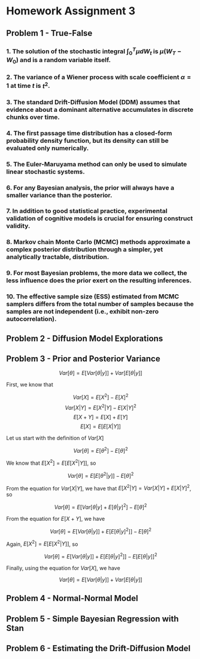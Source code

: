 # Homework Assignment 3

## Problem 1 - True-False

### 1. The solution of the stochastic integral $\int_0^T \mu dW_t$ is $\mu(W_T - W_0)$ and is a random variable itself.

### 2. The variance of a Wiener process with scale coefficient $\alpha = 1$ at time $t$ is $t^2$.

### 3. The standard Drift-Diffusion Model (DDM) assumes that evidence about a dominant alternative accumulates in discrete chunks over time.

### 4. The first passage time distribution has a closed-form probability density function, but its density can still be evaluated only numerically.

### 5. The Euler-Maruyama method can only be used to simulate linear stochastic systems.

### 6. For any Bayesian analysis, the prior will always have a smaller variance than the posterior.

### 7. In addition to good statistical practice, experimental validation of cognitive models is crucial for ensuring construct validity.

### 8. Markov chain Monte Carlo (MCMC) methods approximate a complex posterior distribution through a simpler, yet analytically tractable, distribution.

### 9. For most Bayesian problems, the more data we collect, the less influence does the prior exert on the resulting inferences.

### 10. The effective sample size (ESS) estimated from MCMC samplers differs from the total number of samples because the samples are not independent (i.e., exhibit non-zero autocorrelation).

## Problem 2 - Diffusion Model Explorations

## Problem 3 - Prior and Posterior Variance

$$Var[\theta] = E[Var[\theta | y]] + Var[E[\theta | y]]$$

First, we know that 

$$Var[X] = E[X^2] - E[X]^2$$
$$Var[X|Y] = E[X^2 | Y] - E[X | Y]^2$$
$$E[X + Y] = E[X] + E[Y]$$
$$E[X] = E[E[X | Y]]$$

Let us start with the definition of $Var[X]$

$$Var[\theta] = E[\theta^2] - E[\theta]^2$$

We know that $E[X^2] = E[E[X^2 | Y]]$, so

$$Var[\theta] = E[E[\theta^2 | y]] - E[\theta]^2$$

From the equation for $Var[X | Y]$, we have that $E[X^2 | Y] = Var[X | Y] + E[X | Y]^2$, so

$$Var[\theta] = E[Var[\theta | y] + E[\theta | y]^2] - E[\theta]^2$$

From the equation for $E[X + Y]$, we have

$$Var[\theta] = E[Var[\theta | y]] + E[E[\theta | y]^2]] - E[\theta]^2$$

Again, $E[X^2] = E[E[X^2 | Y]]$, so

$$Var[\theta] = E[Var[\theta | y]] + E[E[\theta | y]^2]] - E[E[\theta | y]]^2$$

Finally, using the equation for $Var[X]$, we have

$$Var[\theta] = E[Var[\theta | y]] + Var[E[\theta | y]]$$

## Problem 4 - Normal-Normal Model

## Problem 5 - Simple Bayesian Regression with Stan

## Problem 6 - Estimating the Drift-Diffusion Model
